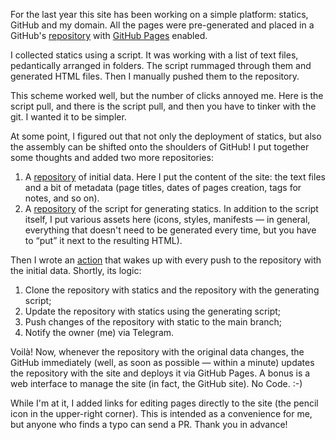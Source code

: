 For the last year this site has been working on a simple platform: statics, GitHub and my domain. All the pages were pre-generated and placed in a GitHub's [repository](https://github.com/vkostyanetsky/kostyanetsky.me-static) with [GitHub Pages](https://pages.github.com/) enabled.

I collected statics using a script. It was working with a list of text files, pedantically arranged in folders. The script rummaged through them and generated HTML files. Then I manually pushed them to the repository.

This scheme worked well, but the number of clicks annoyed me. Here is the script pull, and there is the script pull, and then you have to tinker with the git. I wanted it to be simpler.

At some point, I figured out that not only the deployment of statics, but also the assembly can be shifted onto the shoulders of GitHub! I put together some thoughts and added two more repositories:

1. A [repository](https://github.com/vkostyanetsky/kostyanetsky.me) of initial data. Here I put the content of the site: the text files and a bit of metadata (page titles, dates of pages creation, tags for notes, and so on).
2. A [repository](https://github.com/vkostyanetsky/BlogBuilder) of the script for generating statics. In addition to the script itself, I put various assets here (icons, styles, manifests — in general, everything that doesn't need to be generated every time, but you have to “put” it next to the resulting HTML).

Then I wrote an [action](https://github.com/vkostyanetsky/kostyanetsky.me/blob/main/.github/workflows/main.yml) that wakes up with every push to the repository with the initial data. Shortly, its logic:

1. Clone the repository with statics and the repository with the generating script;
2. Update the repository with statics using the generating script;
3. Push changes of the repository with static to the main branch;
4. Notify the owner (me) via Telegram.

Voilà! Now, whenever the repository with the original data changes, the GitHub immediately (well, as soon as possible — within a minute) updates the repository with the site and deploys it via GitHub Pages. A bonus is a web interface to manage the site (in fact, the GitHub site). No Code. :-)

While I'm at it, I added links for editing pages directly to the site (the pencil icon in the upper-right corner). This is intended as a convenience for me, but anyone who finds a typo can send a PR. Thank you in advance!